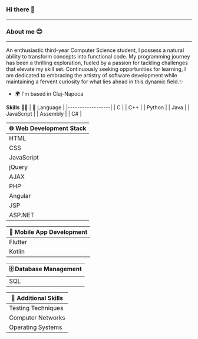 ### Hi there 👋
---
### About me 😊
----
An enthusiastic third-year Computer Science student, I possess a natural ability to transform concepts into functional code. My programming journey has been a thrilling exploration, fueled by a passion for tackling challenges that elevate my skill set. Continuously seeking opportunities for learning, I am dedicated to embracing the artistry of software development while maintaining a fervent curiosity for what lies ahead in this dynamic field.✨
* 🌍  I'm based in Cluj-Napoca <br>

**Skills** 👩‍💻
| 🚀 Language      |
|------------------|
| C                |
| C++              |
| Python           |
| Java             | 
| JavaScript       | 
| Assembly         |
| C#               |

| 🌐 Web Development Stack         | 
|----------------------------------|
| HTML                             |
| CSS                              |
| JavaScript                       |
| jQuery                           |
| AJAX                             | 
| PHP                              | 
| Angular                          |
| JSP                              |
| ASP.NET                          |

| 📱 Mobile App Development         | 
|----------------------------------|
| Flutter                          | 
| Kotlin                           | 

| 🗄️ Database Management           | 
|----------------------------------|
| SQL                              | 

| 🚀 Additional Skills             | 
|----------------------------------|
| Testing Techniques               | 
| Computer Networks                | 
| Operating Systems                |


